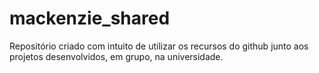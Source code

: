 # mackenzie_shared
Repositório criado com intuito de utilizar os recursos do github junto aos projetos desenvolvidos, em grupo, na universidade.
